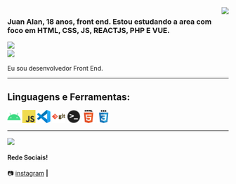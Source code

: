 <img align='right' src="https://github-readme-stats.vercel.app/api?username=juan01alan&show_icons=true&title_color=783c00&text_color=af552e&icon_color=783c00&bg_color=f8efd4&cache_seconds=2300">

### Juan Alan, 18 anos, front end. Estou estudando a area com foco em HTML, CSS, JS, REACTJS, PHP E VUE.

<a href="https://api.whatsapp.com/send?phone=5571997024566&text=Ola, Juan Alan" target="_blank">
<img src="https://img.shields.io/static/v1?label=Fale Comigo&message=Juan Alan&color=f8efd4&style=for-the-badge&logo=Whatsapp"></a>
<br>
<a href="https://criarmeulink.com.br/u/1659820883">
<img src="https://img.shields.io/static/v1?label=JUAN01ALAN@GMAIL.COM&message=FALE COMIGO&color=f8efd4&style=for-the-badge&logo=gmail"></a>
<p>

Eu sou desenvolvedor Front End.


</p>
<hr>

## **Linguagens e Ferramentas:**  

<code><img height="30" src="https://raw.githubusercontent.com/github/explore/80688e429a7d4ef2fca1e82350fe8e3517d3494d/topics/android/android.png"></code>
<code><img height="30" src="https://raw.githubusercontent.com/github/explore/80688e429a7d4ef2fca1e82350fe8e3517d3494d/topics/javascript/javascript.png"></code>
<code><img height="30" src="https://raw.githubusercontent.com/github/explore/80688e429a7d4ef2fca1e82350fe8e3517d3494d/topics/visual-studio-code/visual-studio-code.png"></code>
<code><img height="30" src="https://raw.githubusercontent.com/github/explore/80688e429a7d4ef2fca1e82350fe8e3517d3494d/topics/git/git.png"></code>
<code><img height="30" src="https://raw.githubusercontent.com/github/explore/80688e429a7d4ef2fca1e82350fe8e3517d3494d/topics/terminal/terminal.png"></code>
<code><img height="30" src="https://raw.githubusercontent.com/github/explore/80688e429a7d4ef2fca1e82350fe8e3517d3494d/topics/html/html.png"></code>
<code><img height="30" src="https://raw.githubusercontent.com/github/explore/80688e429a7d4ef2fca1e82350fe8e3517d3494d/topics/css/css.png"></code>

<hr>

<a href="https://github.com/Gurupreet">
  <img align="center" src="https://github-readme-stats.vercel.app/api/top-langs/?username=juan01alan&theme=dark&hide_langs_below=1" />
</a>
<br>

[instagram]: https://www.instagram.com/me.juanalan/

#### Rede Sociais!
📷 [instagram][instagram] **|** 
